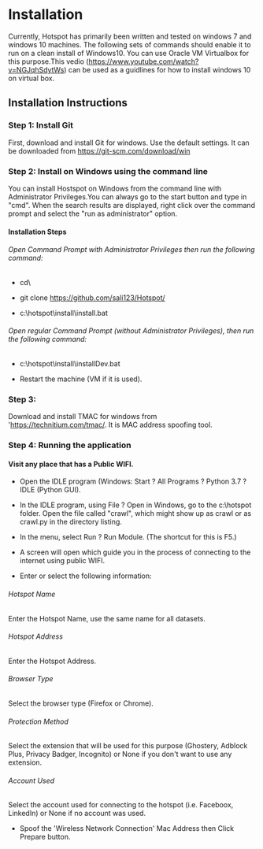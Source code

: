 # Installation
Currently, Hotspot has primarily been written and tested on windows 7 and windows 10 machines. The following sets of commands should enable it to run on a clean install of Windows10. You can use Oracle VM Virtualbox for this purpose.This vedio (https://www.youtube.com/watch?v=NGJqhSdytWs) can be used as a guidlines for how to install windows 10 on virtual box.




## Installation Instructions


### Step 1: Install Git

First, download and install Git for windows. Use the default settings. It can be downloaded from https://git-scm.com/download/win


### Step 2: Install on Windows using the command line

You can install Hostspot on Windows from the command line with Administrator Privileges.You can always go to the start button and type in "cmd". When the search results are displayed, right click over the command prompt and select the "run as administrator" option. 


#### Installation Steps

###### Open  Command Prompt with Administrator Privileges then run the following command: 


- cd\


- git clone https://github.com/sali123/Hotspot/



- c:\hotspot\install\install.bat 


###### Open  regular Command Prompt (without Administrator Privileges), then run the following command:  

- c:\hotspot\install\installDev.bat 

- Restart the machine (VM if it is used).


### Step 3: 

Download and install TMAC for windows  from 'https://technitium.com/tmac/. It is MAC address spoofing tool.


### Step 4: Running the application

####  Visit any place that has a Public WIFI.


- Open the IDLE program (Windows: Start ? All Programs ? Python 3.7 ? IDLE (Python GUI).

- In the IDLE program, using File ? Open in Windows, go to the c:\hotspot folder. Open the file called "crawl", which might show up as crawl or as crawl.py in the directory listing.


- In the menu, select Run ? Run Module. (The shortcut for this is F5.)


- A screen will open which guide you in the process of connecting to the internet using public WIFI. 

- Enter or select the following information:

###### Hotspot Name
Enter the Hotspot Name, use the same name for all datasets.

###### Hotspot Address
Enter the Hotspot Address.

###### Browser Type
Select the browser type (Firefox or Chrome).

###### Protection Method
Select the extension that will be used for this purpose (Ghostery, Adblock Plus, Privacy Badger, Incognito) or None if you don't want to use any extension.

###### Account Used
Select the account used for connecting to the hotspot (i.e. Faceboox, LinkedIn) or None if no account was used. 


- Spoof the 'Wireless Network Connection' Mac Address then Click Prepare button.







